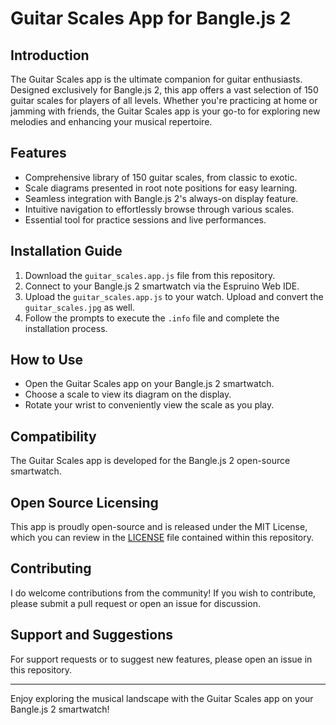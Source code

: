 # Guitar Scales App for Bangle.js 2

## Introduction
The Guitar Scales app is the ultimate companion for guitar enthusiasts. Designed exclusively for Bangle.js 2, this app offers a vast selection of 150 guitar scales for players of all levels. Whether you're practicing at home or jamming with friends, the Guitar Scales app is your go-to for exploring new melodies and enhancing your musical repertoire.

## Features
- Comprehensive library of 150 guitar scales, from classic to exotic.
- Scale diagrams presented in root note positions for easy learning.
- Seamless integration with Bangle.js 2's always-on display feature.
- Intuitive navigation to effortlessly browse through various scales.
- Essential tool for practice sessions and live performances.

## Installation Guide
1. Download the `guitar_scales.app.js` file from this repository.
2. Connect to your Bangle.js 2 smartwatch via the Espruino Web IDE.
3. Upload the `guitar_scales.app.js` to your watch. Upload and convert the `guitar_scales.jpg` as well.
4. Follow the prompts to execute the `.info` file and complete the installation process.

## How to Use
- Open the Guitar Scales app on your Bangle.js 2 smartwatch.
- Choose a scale to view its diagram on the display.
- Rotate your wrist to conveniently view the scale as you play.

## Compatibility
The Guitar Scales app is developed for the Bangle.js 2 open-source smartwatch.

## Open Source Licensing
This app is proudly open-source and is released under the MIT License, which you can review in the [LICENSE](LICENSE) file contained within this repository.

## Contributing
I do welcome contributions from the community! If you wish to contribute, please submit a pull request or open an issue for discussion.

## Support and Suggestions
For support requests or to suggest new features, please open an issue in this repository.

---

Enjoy exploring the musical landscape with the Guitar Scales app on your Bangle.js 2 smartwatch!

